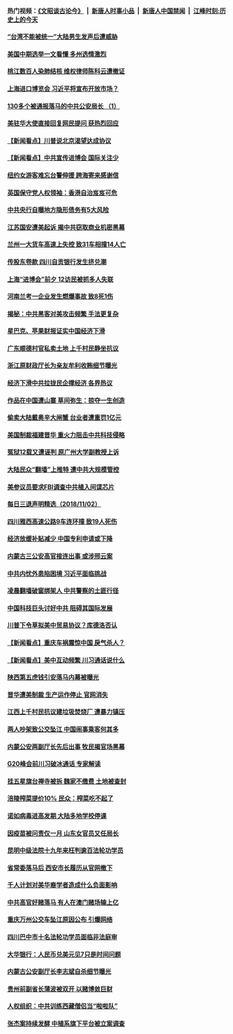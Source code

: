 #### 热门视频：[《文昭谈古论今》](https://github.com/gfw-breaker/wenzhao/blob/master/README.md?t=11040033) &nbsp;|&nbsp; [新唐人时事小品](https://github.com/gfw-breaker/ntdtv-comedy/blob/master/README.md?t=11040033) &nbsp;|&nbsp; [新唐人中国禁闻](https://github.com/gfw-breaker/ntdtv-news/blob/master/README.md?t=11040033) &nbsp;|&nbsp; [江峰时刻:历史上的今天](https://github.com/gfw-breaker/today-in-history/blob/master/README.md?t=11040033) 

#### [“台湾不能被统一”大陆男生发声后遭威胁](../pages/nsc413/n10828629.md?t=11040033) 

#### [美国中期选举一文看懂 多州选情激烈](../pages/nsc413/n10828515.md?t=11040033) 

#### [桃江数百人染肺结核 维权律师陈科云遭撤证](../pages/nsc413/n10828485.md?t=11040033) 

#### [上海进口博览会 习近平将宣布开放市场？](../pages/nsc413/n10828470.md?t=11040033) 

#### [130多个被通报落马的中共公安局长 （1）](../pages/nsc413/n10826019.md?t=11040033) 

#### [美驻华大使直接回复网民提问 获热烈回应](../pages/nsc413/n10828446.md?t=11040033) 

#### [【新闻看点】川普说北京渴望达成协议](../pages/nsc413/n10828344.md?t=11040033) 

#### [【新闻看点】中共宣传进博会 国际关注少](../pages/nsc413/n10828305.md?t=11040033) 

#### [纽约女游客难忘台警伸援 跨海寄来感谢信](../pages/nsc413/n10828415.md?t=11040033) 

#### [英国保守党人权领袖：香港自治岌岌可危](../pages/nsc413/n10828417.md?t=11040033) 

#### [中共央行自曝地方隐形债务有5大风险](../pages/nsc413/n10828371.md?t=11040033) 

#### [江苏国安遭美起诉 揭中共窃取商业机密黑幕](../pages/nsc413/n10827004.md?t=11040033) 

#### [兰州一大货车高速上失控 致31车相撞14人亡](../pages/nsc413/n10828191.md?t=11040033) 

#### [传股东卷款 四川自贡银行发生挤兑潮](../pages/nsc413/n10828303.md?t=11040033) 

#### [上海“进博会”前夕 12访民被抓多人失联](../pages/nsc413/n10828197.md?t=11040033) 

#### [河南兰考一企业发生燃爆事故 致8死1伤](../pages/nsc413/n10828178.md?t=11040033) 


#### [揭秘：中共黑客对美攻击频繁 手法更复杂](../pages/nsc413/n10827229.md?t=11040033) 

#### [星巴克、苹果财报证实中国经济下滑](../pages/nsc413/n10827815.md?t=11040033) 

#### [广东顺德村官私卖土地 上千村民静坐抗议](../pages/nsc413/n10826832.md?t=11040033) 

#### [浙江原财政厅长为亲友牟利收贿细节曝光](../pages/nsc413/n10827729.md?t=11040033) 

#### [经济下滑中共拉拢民企撑经济 各界热议](../pages/nsc413/n10827685.md?t=11040033) 

#### [作品在中国遭山寨 草间弥生：掠夺一生创造](../pages/nsc413/n10827804.md?t=11040033) 

#### [偷卖大陆戴奥辛大闸蟹 台业者遭重罚1亿元](../pages/nsc413/n10827501.md?t=11040033) 

#### [美国制裁福建晋华 重火力阻击中共科技侵略](../pages/nsc413/n10827103.md?t=11040033) 

#### [冤狱12载又遭诬判 原广州大学副教授上诉](../pages/nsc413/n10826658.md?t=11040033) 

#### [大陆民众“翻墙”上推特 遭中共大规模管控](../pages/nsc413/n10827071.md?t=11040033) 

#### [美参议员要求FBI调查中共植入间谍芯片](../pages/nsc413/n10827627.md?t=11040033) 

#### [每日三退声明精选（2018/11/02）](../pages/nsc413/n10827640.md?t=11040033) 

#### [四川雅西高速公路9车连环撞 致19人死伤](../pages/nsc413/n10827425.md?t=11040033) 

#### [经济放缓补贴减少 中国专利申请或下降](../pages/nsc413/n10827354.md?t=11040033) 

#### [内蒙古三公安高官接连出事 或涉邢云案](../pages/nsc413/n10826966.md?t=11040033) 

#### [中共内忧外患陷困境 习近平面临挑战](../pages/nsc413/n10826523.md?t=11040033) 

#### [凌晨翻墙破窗绑架人 中共警察的土匪行径](../pages/nsc413/n10822838.md?t=11040033) 

#### [中国科技巨头讨好中共 阻碍其国际发展](../pages/nsc413/n10827248.md?t=11040033) 

#### [川普下令草拟美中贸易协议？库德洛否认](../pages/nsc413/n10826452.md?t=11040033) 

#### [【新闻看点】重庆车祸震惊中国 戾气杀人？](../pages/nsc413/n10826957.md?t=11040033) 

#### [【新闻看点】美中互动频繁 川习通话说什么](../pages/nsc413/n10826722.md?t=11040033) 

#### [陕西第五虎钱引安落马内幕被曝光](../pages/nsc413/n10826942.md?t=11040033) 

#### [晋华遭美制裁 生产运作停止 官网消失](../pages/nsc413/n10826594.md?t=11040033) 

#### [江西上千村民抗议建垃圾焚烧厂 遭暴力镇压](../pages/nsc413/n10826961.md?t=11040033) 

#### [两人吵架致公交坠江 中国闹事乘客何其多](../pages/nsc413/n10826996.md?t=11040033) 

#### [内蒙公安两副厅长先后出事 牧民揭官场黑幕](../pages/nsc413/n10826381.md?t=11040033) 

#### [G20峰会前川习破冰通话 专家解读](../pages/nsc413/n10826865.md?t=11040033) 

#### [挂五星旗台禅寺被拆 魏家不缴费 土地被查封](../pages/nsc413/n10826645.md?t=11040033) 

#### [涪陵榨菜提价10% 民众：榨菜吃不起了](../pages/nsc413/n10826622.md?t=11040033) 

#### [诺如病毒进高发期 大陆多地学校停课](../pages/nsc413/n10826521.md?t=11040033) 

#### [因疫苗被问责仅一月 山东女官员又任局长](../pages/nsc413/n10826193.md?t=11040033) 


#### [昆明中级法院十九年来枉判逾百法轮功学员](../pages/nsc413/n10824130.md?t=11040033) 

#### [省常委落马后 西安市长履历从官网撤下](../pages/nsc413/n10826343.md?t=11040033) 

#### [千人计划对美华裔学者造成什么负面影响](../pages/nsc413/n10811713.md?t=11040033) 

#### [中共高官好赌落马 有人在澳门赌场输上亿](../pages/nsc413/n10826182.md?t=11040033) 

#### [重庆万州公交车坠江原因公布 引爆网络](../pages/nsc413/n10826145.md?t=11040033) 

#### [四川巴中市十名法轮功学员面临非法庭审](../pages/nsc413/n10823547.md?t=11040033) 

#### [大华银行：人民币兑美元见7只是时间问题](../pages/nsc413/n10825823.md?t=11040033) 

#### [内蒙古公安副厅长李志斌自杀细节曝光](../pages/nsc413/n10825573.md?t=11040033) 

#### [贵州前副省长蒲波被双开 以赌博敛巨财](../pages/nsc413/n10825919.md?t=11040033) 

#### [人权组织：中共训练西藏僧侣当“啦啦队”](../pages/nsc413/n10825872.md?t=11040033) 

#### [张杰案持续发酵 中植系旗下平台被立案调查](../pages/nsc413/n10825455.md?t=11040033) 

